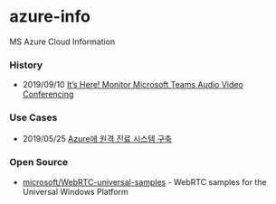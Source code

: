 # azure-info
MS Azure Cloud Information



### History
- 2019/09/10 [It’s Here! Monitor Microsoft Teams Audio Video Conferencing](https://www.exoprise.com/2019/09/10/monitor-microsoft-teams-audio-video-conferencing/)



### Use Cases
- 2019/05/25 [Azure에 원격 진료 시스템 구축](https://docs.microsoft.com/ko-kr/azure/architecture/example-scenario/apps/telehealth-system)



### Open Source
- [microsoft/WebRTC-universal-samples](https://github.com/microsoft/WebRTC-universal-samples) - WebRTC samples for the Universal Windows Platform
